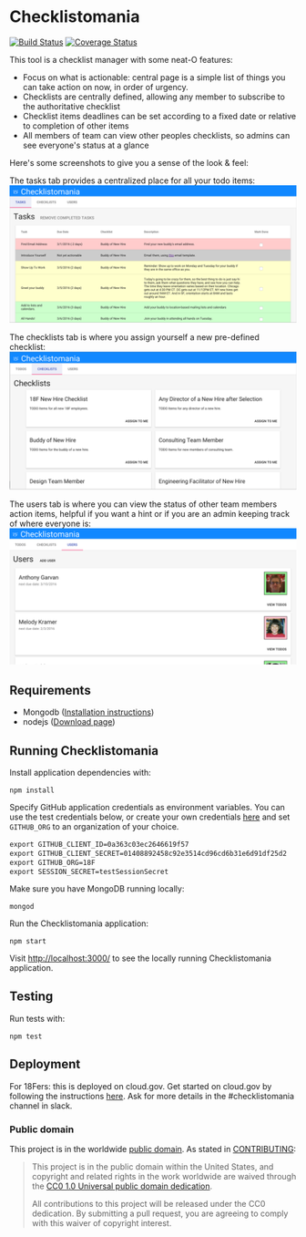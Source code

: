 # Checklistomania
[![Build Status](https://travis-ci.org/18F/checklistomania.svg?branch=master)](https://travis-ci.org/18F/checklistomania)
[![Coverage Status](https://coveralls.io/repos/18F/checklistomania/badge.svg?branch=master&service=github)](https://coveralls.io/github/18F/checklistomania?branch=master)

This tool is a checklist manager with some neat-O features:
* Focus on what is actionable: central page is a simple list of things you can take action on now, in order of urgency.
* Checklists are centrally defined, allowing any member to subscribe to the authoritative checklist
* Checklist items deadlines can be set according to a fixed date or relative to completion of other items
* All members of team can view other peoples checklists, so admins can see everyone's status at a glance

Here's some screenshots to give you a sense of the look & feel:

The tasks tab provides a centralized place for all your todo items:
![Todos](/public/img/tasks.png?raw=true "Tasks")

The checklists tab is where you assign yourself a new pre-defined checklist:
![Checklists](/public/img/checklists.png?raw=true "Checklists")

The users tab is where you can view the status of other team members action items, helpful if you want a hint or if you are an admin keeping track of where everyone is:
![Users](/public/img/users.png?raw=true "Users")

## Requirements
- Mongodb ([Installation instructions](https://docs.mongodb.com/manual/installation/))
- nodejs ([Download page](https://nodejs.org/en/download/))

## Running Checklistomania
Install application dependencies with:
```shell
npm install
```

Specify GitHub application credentials as environment variables.
You can use the test credentials below, or create your own credentials [here](https://github.com/settings/applications/new) and set `GITHUB_ORG` to an organization of your choice.
```shell
export GITHUB_CLIENT_ID=0a363c03ec2646619f57
export GITHUB_CLIENT_SECRET=01408892458c92e3514cd96cd6b31e6d91df25d2
export GITHUB_ORG=18F
export SESSION_SECRET=testSessionSecret
```

Make sure you have MongoDB running locally:
```shell
mongod
```

Run the Checklistomania application:
```shell
npm start
```

Visit [http://localhost:3000/](http://localhost:3000/) to see the locally running Checklistomania application.

## Testing
Run tests with:
```shell
npm test
```

## Deployment
For 18Fers: this is deployed on cloud.gov. Get started on cloud.gov by following the instructions [here](https://docs.cloud.gov/). Ask for more details in the #checklistomania channel in slack.

### Public domain
This project is in the worldwide [public domain](LICENSE.md). As stated in [CONTRIBUTING](CONTRIBUTING.md):

> This project is in the public domain within the United States, and copyright and related rights in the work worldwide are waived through the [CC0 1.0 Universal public domain dedication](https://creativecommons.org/publicdomain/zero/1.0/).
>
> All contributions to this project will be released under the CC0 dedication. By submitting a pull request, you are agreeing to comply with this waiver of copyright interest.
